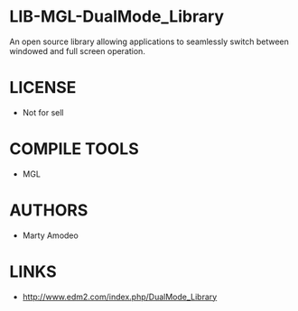 # LIB-MGL-DualMode_Library
An open source library allowing applications to seamlessly switch between windowed and full screen operation. 

LICENSE
===============
* Not for sell

COMPILE TOOLS
===============
* MGL
 
AUTHORS
===============
* Marty Amodeo

LINKS
===============
* http://www.edm2.com/index.php/DualMode_Library
